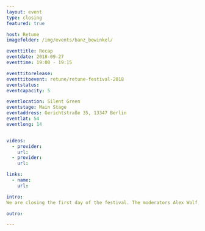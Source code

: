 ```yaml
---
layout: event
type: closing
featured: true

host: Retune
imagefolder: /img/events/banz_bowinkel/

eventtitle: Recap
eventdate: 2018-09-27
eventtime: 19:00 - 19:15

eventtitorelease:
eventtitoevent: retune/retune-festival-2018
eventstatus: 
eventcapacity: 5

eventlocation: Silent Green
eventstage: Main Stage
eventaddress: Gerichtstraße 35, 13347 Berlin
eventlat: 54
eventlong: 14


videos:
  - provider:
    url:
  - provider:
    url:

links:
  - name:
    url:

intro:
We are closing the first day of the festival. The moderators Alex Wolf, Fernanda Parente and Christian Zöllner will recapitulate their very personal perspective of the day with a beer. What stuck to their mind? What was the absolute highlight? And with which speaker, they'd definitely want to arm wrestle at the bar afterwards?

outro:

---
```

